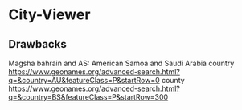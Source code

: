 # City-Viewer

## Drawbacks
Magsha bahrain and AS: American Samoa and Saudi Arabia
country https://www.geonames.org/advanced-search.html?q=&country=AU&featureClass=P&startRow=0
county https://www.geonames.org/advanced-search.html?q=&country=BS&featureClass=P&startRow=300